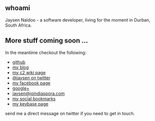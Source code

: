 
## whoami
Jaysen Naidoo - a software developer, living for the moment in Durban, South Africa.

## More stuff coming soon ...
In the meantime checkout the following:
- [github](https://github.com/jaysen)
- [my blog](http://jaysenn.blogspot.com)
- [my c2 wiki page](http://wiki.c2.com/?JaysenNaidoo) 
- [@jaysen on twitter](http://twitter.com/jaysen)
- [my facebook page](https://facebook.com/jaysenn)
- [google+](https://plus.google.com/+jaysennaidoo)
- [jaysen@joindiaspora.com](https://joindiaspora.com/people/4cfca20a2c17431c6b001d3e)
- [my social bookmarks](https://pinboard.in/u:jaysen)
- [my keybase page](https://keybase.io/jaysen)

send me a direct message on twitter if you need to get in touch.